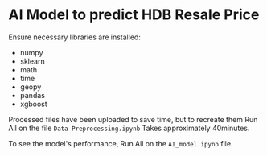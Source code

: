 # AI Model to predict HDB Resale Price

Ensure necessary libraries are installed:
- numpy
- sklearn
- math
- time
- geopy
- pandas
- xgboost

Processed files have been uploaded to save time, but to recreate them Run All on the file `Data Preprocessing.ipynb` Takes approximately 40minutes.

To see the model's performance, Run All on the `AI_model.ipynb` file. 